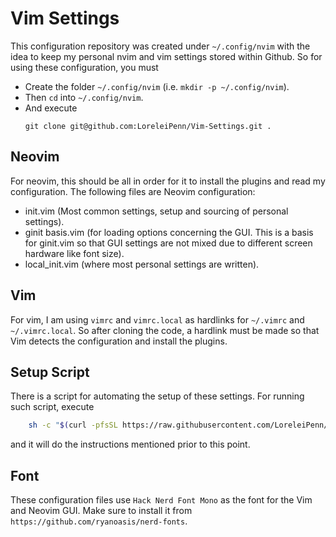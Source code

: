 # Vim Settings
This configuration repository was created under `~/.config/nvim` with the idea to keep my personal nvim and vim settings stored within Github. So for using these configuration, you must
 - Create the folder `~/.config/nvim` (i.e. `mkdir -p ~/.config/nvim`).
 - Then `cd` into `~/.config/nvim`.
 - And execute
   ```shell
   git clone git@github.com:LoreleiPenn/Vim-Settings.git .
   ```
## Neovim
For neovim, this should be all in order for it to install the plugins and read my configuration. The following files are Neovim configuration:
 - init.vim (Most common settings, setup and sourcing of personal settings).
 - ginit basis.vim (for loading options concerning the GUI. This is a basis for ginit.vim so that GUI settings are not mixed due to different screen hardware like font size).
 - local_init.vim (where most personal settings are written).
## Vim
For vim, I am using `vimrc` and `vimrc.local` as hardlinks for `~/.vimrc` and `~/.vimrc.local`. So after cloning the code, a hardlink must be made so that Vim detects the configuration and install the plugins.
## Setup Script
There is a script for automating the setup of these settings. For running such script, execute
```zsh
	sh -c "$(curl -pfsSL https://raw.githubusercontent.com/LoreleiPenn/Vim-Settings/master/setup-vim-config.sh)"
```
and it will do the instructions mentioned prior to this point.
## Font
These configuration files use `Hack Nerd Font Mono` as the font for the Vim and Neovim GUI. Make sure to install it from `https://github.com/ryanoasis/nerd-fonts`.
